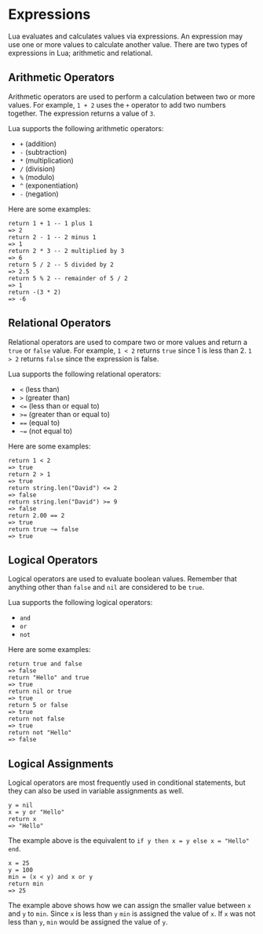 Expressions
===========

Lua evaluates and calculates values via expressions. An expression may use one or more values to calculate 
another value. There are two types of expressions in Lua; arithmetic and relational.

Arithmetic Operators
----------------------

Arithmetic operators are used to perform a calculation between two or more values. For example, 
`1 + 2` uses the `+` operator to add two numbers together. The expression returns a value of `3`.

Lua supports the following arithmetic operators:

* `+` (addition)
* `-` (subtraction)
* `*` (multiplication)
* `/` (division)
* `%` (modulo)
* `^` (exponentiation)
* `-` (negation)

Here are some examples:

    return 1 + 1 -- 1 plus 1
    => 2
    return 2 - 1 -- 2 minus 1
    => 1
    return 2 * 3 -- 2 multiplied by 3
    => 6
    return 5 / 2 -- 5 divided by 2
    => 2.5
    return 5 % 2 -- remainder of 5 / 2
    => 1
    return -(3 * 2)
    => -6

Relational Operators
--------------------

Relational operators are used to compare two or more values and return a `true` or `false` value. For 
example, `1 < 2` returns `true` since 1 is less than 2. `1 > 2` returns `false` since the expression is 
false.

Lua supports the following relational operators:

* `<` (less than)
* `>` (greater than)
* `<=` (less than or equal to)
* `>=` (greater than or equal to)
* `==` (equal to)
* `~=` (not equal to)

Here are some examples:

    return 1 < 2
    => true
    return 2 > 1
    => true
    return string.len("David") <= 2
    => false
    return string.len("David") >= 9
    => false
    return 2.00 == 2
    => true
    return true ~= false
    => true

Logical Operators
-----------------

Logical operators are used to evaluate boolean values. Remember that anything other than `false` and `nil`
are considered to be `true`.

Lua supports the following logical operators:

* `and`
* `or`
* `not`

Here are some examples:

    return true and false
    => false
    return "Hello" and true
    => true
    return nil or true
    => true
    return 5 or false
    => true
    return not false
    => true
    return not "Hello"
    => false
    
Logical Assignments
-------------------

Logical operators are most frequently used in conditional statements, but they can also be used in variable 
assignments as well.

    y = nil
    x = y or "Hello"
    return x
    => "Hello"
    
The example above is the equivalent to `if y then x = y else x = "Hello" end`. 

    x = 25
    y = 100
    min = (x < y) and x or y
    return min
    => 25

The example above shows how we can assign the smaller value between `x` and `y` to `min`. Since `x` is less than `y`
`min` is assigned the value of `x`. If `x` was not less than `y`, `min` would be assigned the value of `y`.
